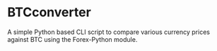 # BTCconverter
A simple Python based CLI script to compare various currency prices against BTC using the Forex-Python module. 
